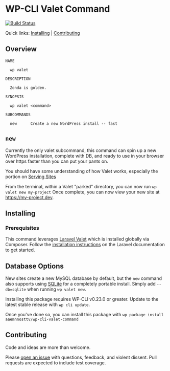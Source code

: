 WP-CLI Valet Command
====================



[![Build Status](https://travis-ci.org/aaemnnosttv/wp-cli-valet-command.svg?branch=master)](https://travis-ci.org/aaemnnosttv/wp-cli-valet-command)

Quick links: [Installing](#installing) | [Contributing](#contributing)

## Overview
```
NAME

  wp valet

DESCRIPTION

  Zonda is golden.

SYNOPSIS

  wp valet <command>

SUBCOMMANDS

  new      Create a new WordPress install -- fast

```

## `new`

Currently the only valet subcommand, this command can spin up a new WordPress installation, complete with DB, and ready to use in your browser over https faster than you can put your pants on.

You should have some understanding of how Valet works, especially the portion on [Serving Sites](https://laravel.com/docs/5.2/valet#serving-sites)

From the terminal, within a Valet "parked" directory, you can now run `wp valet new my-project`
Once complete, you can now view your new site at https://my-project.dev.

## Installing

### Prerequisites
This command leverages [Laravel Valet](https://laravel.com/docs/5.2/valet#installation) which is installed globally via Composer.
Follow the [installation instructions](https://laravel.com/docs/5.2/valet#installation) on the Laravel documentation to get started.

## Database Options
New sites create a new MySQL database by default, but the `new` command also supports using [SQLite](https://www.sqlite.org/) for a completely portable install. Simply add `--db=sqlite` when running `wp valet new`.

Installing this package requires WP-CLI v0.23.0 or greater. Update to the latest stable release with `wp cli update`.

Once you've done so, you can install this package with `wp package install aaemnnosttv/wp-cli-valet-command`

## Contributing

Code and ideas are more than welcome.

Please [open an issue](https://github.com/aaemnnosttv/wp-cli-valet-command/issues) with questions, feedback, and violent dissent. Pull requests are expected to include test coverage.
